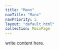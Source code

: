 ```yaml
---
title: "Manx"
navTitle: "Manx"
navPriority: 5
layout: "default.html"
collection: MainPage
---
```


write content here.
